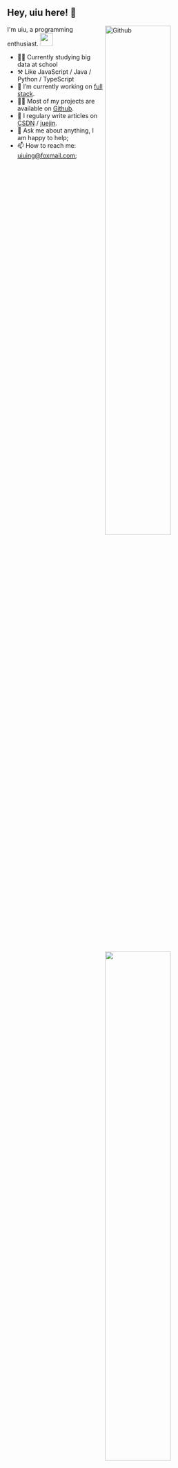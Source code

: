 
## Hey, uiu here! :wave:




<img width="55%" align="right" alt="Github" src="https://raw.githubusercontent.com/onimur/.github/master/.resources/git-header.svg" />


I'm uiu, a programming enthusiast. <img src="https://media.giphy.com/media/WUlplcMpOCEmTGBtBW/giphy.gif" width="30"> 


-   👨‍🎓 Currently studying big data at school
-   ⚒️ Like JavaScript / Java / Python / TypeScript
-   🔭 I’m currently working on <a href="https://www.w3schools.com/whatis/whatis_fullstack.asp" target="_blank">full stack</a>.
-   👨‍💻 Most of my projects are available on <a href="https://github.com/uiuing" target="_blank">Github</a>.
-   🌟 I regulary write articles on <a href="https://uiuing.blog.csdn.net/" target="_blank">CSDN</a> / <a href="https://juejin.cn/user/4037839851890990" target="_blank">juejin</a>.
-   💬 Ask me about anything, I am happy to help;
-   📫 How to reach me: uiuing@foxmail.com;


<a href="https://github.com/uiuing" target="view_window"><img  width="55%" align="right" src="https://github-readme-stats.vercel.app/api?username=uiuing&count_private=true&show_icons=true&hide=issues&hide_border=true" draggable="false"></a>

<!-- <div align="right">

<a href="https://github.com/uiuing" target="view_window"><img align="left" width="42%" src="https://github-readme-stats.vercel.app/api/top-langs/?username=uiuing&layout=compact&hide=css,html" draggable="false"></a>


#### 


<a href="https://uiuing.blog.csdn.net" target="view_window">
<img  width="35%" src="https://user-images.githubusercontent.com/73827386/155535171-41d4c49e-c4b7-435a-bc5d-7a3c8a883cb5.png" draggable="false">
</a>


<a href="https://uiuing.blog.csdn.net" target="view_window">CSDN</a>  &nbsp;&nbsp; <a href="https://juejin.cn/user/4037839851890990" target="view_window">掘金</a>  

</div>






 -->





